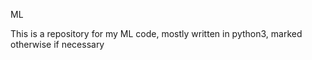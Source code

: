  ML


This is a repository for my ML code, mostly written in python3, marked otherwise if necessary


